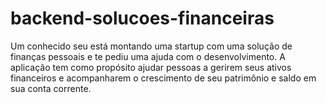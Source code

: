 # backend-solucoes-financeiras
Um conhecido seu está montando uma startup com uma solução de finanças pessoais e te pediu uma ajuda com o desenvolvimento. A aplicação tem como propósito ajudar pessoas a gerirem seus ativos financeiros e acompanharem o crescimento de seu patrimônio e saldo em sua conta corrente.
